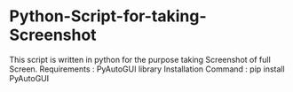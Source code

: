 # Python-Script-for-taking-Screenshot
This script is written in python for the purpose taking Screenshot of full Screen.
Requirements : PyAutoGUI library
Installation Command : pip install PyAutoGUI
